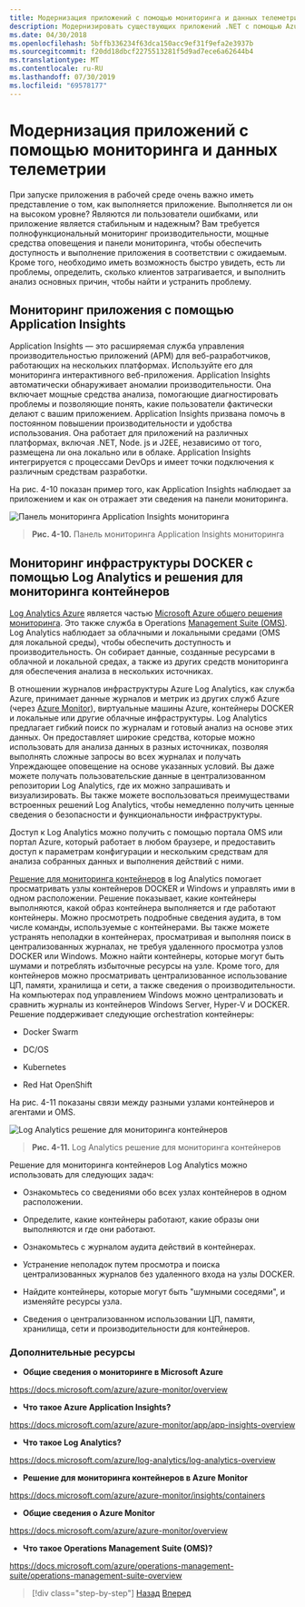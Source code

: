 ```yaml
---
title: Модернизация приложений с помощью мониторинга и данных телеметрии
description: Модернизировать существующих приложений .NET с помощью Azure Cloud and Windows Containers | Модернизировать приложения с помощью мониторинга и телеметрии
ms.date: 04/30/2018
ms.openlocfilehash: 5bffb336234f63dca150acc9ef31f9efa2e3937b
ms.sourcegitcommit: f20dd18dbcf2275513281f5d9ad7ece6a62644b4
ms.translationtype: MT
ms.contentlocale: ru-RU
ms.lasthandoff: 07/30/2019
ms.locfileid: "69578177"
---
```

# <a name="modernize-your-apps-with-monitoring-and-telemetry"></a>Модернизация приложений с помощью мониторинга и данных телеметрии

При запуске приложения в рабочей среде очень важно иметь представление о том, как выполняется приложение. Выполняется ли он на высоком уровне? Являются ли пользователи ошибками, или приложение является стабильным и надежным? Вам требуется полнофункциональный мониторинг производительности, мощные средства оповещения и панели мониторинга, чтобы обеспечить доступность и выполнение приложения в соответствии с ожидаемым. Кроме того, необходимо иметь возможность быстро увидеть, есть ли проблемы, определить, сколько клиентов затрагивается, и выполнить анализ основных причин, чтобы найти и устранить проблему.

## <a name="monitor-your-application-with-application-insights"></a>Мониторинг приложения с помощью Application Insights

Application Insights — это расширяемая служба управления производительностью приложений (APM) для веб-разработчиков, работающих на нескольких платформах. Используйте его для мониторинга интерактивного веб-приложения. Application Insights автоматически обнаруживает аномалии производительности. Она включает мощные средства анализа, помогающие диагностировать проблемы и позволяющие понять, какие пользователи фактически делают с вашим приложением. Application Insights призвана помочь в постоянном повышении производительности и удобства использования. Она работает для приложений на различных платформах, включая .NET, Node. js и J2EE, независимо от того, размещена ли она локально или в облаке. Application Insights интегрируется с процессами DevOps и имеет точки подключения к различным средствам разработки.

На рис. 4-10 показан пример того, как Application Insights наблюдает за приложением и как он отражает эти сведения на панели мониторинга.

![Панель мониторинга Application Insights мониторинга](./media/image10.png)

> **Рис. 4-10.** Панель мониторинга Application Insights мониторинга

## <a name="monitor-your-docker-infrastructure-with-log-analytics-and-its-container-monitoring-solution"></a>Мониторинг инфраструктуры DOCKER с помощью Log Analytics и решения для мониторинга контейнеров

[Log Analytics Azure](https://docs.microsoft.com/azure/log-analytics/log-analytics-overview) является частью [Microsoft Azure общего решения мониторинга](https://docs.microsoft.com/azure/monitoring-and-diagnostics/monitoring-overview). Это также служба в Operations [Management Suite (OMS)](https://docs.microsoft.com/azure/operations-management-suite/operations-management-suite-overview). Log Analytics наблюдает за облачными и локальными средами (OMS для локальной среды), чтобы обеспечить доступность и производительность. Он собирает данные, созданные ресурсами в облачной и локальной средах, а также из других средств мониторинга для обеспечения анализа в нескольких источниках.

В отношении журналов инфраструктуры Azure Log Analytics, как служба Azure, принимает данные журналов и метрик из других служб Azure (через [Azure Monitor](https://docs.microsoft.com/azure/monitoring-and-diagnostics/monitoring-overview-azure-monitor)), виртуальные машины Azure, контейнеры DOCKER и локальные или другие облачные инфраструктуры. Log Analytics предлагает гибкий поиск по журналам и готовый анализ на основе этих данных. Он предоставляет широкие средства, которые можно использовать для анализа данных в разных источниках, позволяя выполнять сложные запросы во всех журналах и получать Упреждающее оповещение на основе указанных условий. Вы даже можете получать пользовательские данные в централизованном репозитории Log Analytics, где их можно запрашивать и визуализировать. Вы также можете воспользоваться преимуществами встроенных решений Log Analytics, чтобы немедленно получить ценные сведения о безопасности и функциональности инфраструктуры.

Доступ к Log Analytics можно получить с помощью портала OMS или портал Azure, который работает в любом браузере, и предоставить доступ к параметрам конфигурации и нескольким средствам для анализа собранных данных и выполнения действий с ними.

[Решение для мониторинга контейнеров](https://docs.microsoft.com/azure/log-analytics/log-analytics-containers) в log Analytics помогает просматривать узлы контейнеров DOCKER и Windows и управлять ими в одном расположении. Решение показывает, какие контейнеры выполняются, какой образ контейнера выполняется и где работают контейнеры. Можно просмотреть подробные сведения аудита, в том числе команды, используемые с контейнерами. Вы также можете устранять неполадки в контейнерах, просматривая и выполняя поиск в централизованных журналах, не требуя удаленного просмотра узлов DOCKER или Windows. Можно найти контейнеры, которые могут быть шумами и потреблять избыточные ресурсы на узле. Кроме того, для контейнеров можно просматривать централизованное использование ЦП, памяти, хранилища и сети, а также сведения о производительности. На компьютерах под управлением Windows можно централизовать и сравнить журналы из контейнеров Windows Server, Hyper-V и DOCKER. Решение поддерживает следующие orchestration контейнеры:

- Docker Swarm

- DC/OS

- Kubernetes

- Red Hat OpenShift

На рис. 4-11 показаны связи между разными узлами контейнеров и агентами и OMS.

![Log Analytics решение для мониторинга контейнеров](./media/image11.png)

> **Рис. 4-11.** Log Analytics решение для мониторинга контейнеров

Решение для мониторинга контейнеров Log Analytics можно использовать для следующих задач:

- Ознакомьтесь со сведениями обо всех узлах контейнеров в одном расположении.

- Определите, какие контейнеры работают, какие образы они выполняются и где они работают.

- Ознакомьтесь с журналом аудита действий в контейнерах.

- Устранение неполадок путем просмотра и поиска централизованных журналов без удаленного входа на узлы DOCKER.

- Найдите контейнеры, которые могут быть "шумными соседями", и изменяйте ресурсы узла.

- Сведения о централизованном использовании ЦП, памяти, хранилища, сети и производительности для контейнеров.

### <a name="additional-resources"></a>Дополнительные ресурсы

- **Общие сведения о мониторинге в Microsoft Azure**

<https://docs.microsoft.com/azure/azure-monitor/overview>

- **Что такое Azure Application Insights?**

<https://docs.microsoft.com/azure/azure-monitor/app/app-insights-overview>

- **Что такое Log Analytics?**

<https://docs.microsoft.com/azure/log-analytics/log-analytics-overview>

- **Решение для мониторинга контейнеров в Azure Monitor**

<https://docs.microsoft.com/azure/azure-monitor/insights/containers>

- **Общие сведения о Azure Monitor**

<https://docs.microsoft.com/azure/azure-monitor/overview>

- **Что такое Operations Management Suite (OMS)?**

<https://docs.microsoft.com/azure/operations-management-suite/operations-management-suite-overview>

>[!div class="step-by-step"]
>[Назад](build-resilient-services-ready-for-the-cloud-embrace-transient-failures-in-the-cloud.md)
>[Вперед](modernize-your-apps-lifecycle-with-ci-cd-pipelines-and-devops-tools-in-the-cloud.md)
